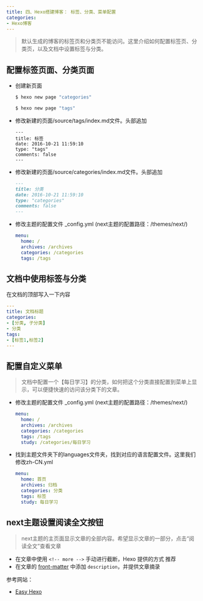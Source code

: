 ```yaml
---
title: 四、Hexo搭建博客： 标签、分类、菜单配置
categories:
- Hexo博客
---
```



> 默认生成的博客的标签页和分类页不能访问。这里介绍如何配置标签页、分类页，以及文档中设置标签与分类。

<!-- more -->

## 配置标签页面、分类页面

* 创建新页面

  ```bash
  $ hexo new page "categories"
  
  $ hexo new page "tags"
  ```

* 修改新建的页面/source/tags/index.md文件。头部追加

  ```
  ---
  title: 标签
  date: 2016-10-21 11:59:10
  type: "tags"
  comments: false
  ---
  ```

* 修改新建的页面/source/categories/index.md文件。头部追加

  ```markdown
  ---
  title: 分类
  date: 2016-10-21 11:59:10
  type: "categories"
  comments: false
  ---
  ```

* 修改主题的配置文件 _config.yml (next主题的配置路径：/themes/next/)

  ```yaml
  menu:
    home: /
    archives: /archives
    categories: /categories
    tags: /tags
  ```



## 文档中使用标签与分类

在文档的顶部写入一下内容

```yaml
---
title: 文档标题
categories:
- [分类, 子分类]
- 分类
tags:
- [标签1,标签2]
---
```



## 配置自定义菜单

> 文档中配置一个【每日学习】的分类，如何把这个分类直接配置到菜单上显示，可以便捷快速的访问该分类下的文章。

* 修改主题的配置文件 _config.yml (next主题的配置路径：/themes/next/)

  ```yaml
  menu:
    home: /
    archives: /archives
    categories: /categories
    tags: /tags
    study: /categories/每日学习
  ```

* 找到主题文件夹下的languages文件夹，找到对应的语言配置文件。这里我们修改zh-CN.yml

  ```yaml
  menu:
    home: 首页
    archives: 归档
    categories: 分类
    tags: 标签
    study: 每日学习
  ```



## next主题设置阅读全文按钮

> next主题的主页面显示文章的全部内容。希望显示文章的一部分，点击“阅读全文”查看文章

* 在文章中使用 `<!-- more -->` 手动进行截断，Hexo 提供的方式 推荐
* 在文章的 [front-matter](https://hexo.io/docs/front-matter.html) 中添加 `description`，并提供文章摘录



参考网站：

* [Easy Hexo](https://easyhexo.com/1-Hexo-install-and-config/)

